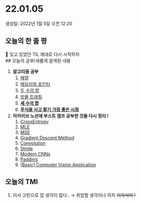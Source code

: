 # 22.01.05

생성일: 2022년 1월 5일 오전 12:20

## 오늘의 한 줄 평

<aside>
📌 잊고 있었던 TIL 제대로 다시 시작하자</aside>
## 오늘의 공부/새롭게 알게된 내용

1. **알고리즘 공부**
    1. [배열](https://www.notion.so/80565b83c3034ab9a99b24336257bc29)
    2. [메모리와 포인터](https://www.notion.so/856d05394e3e4b1caa46a492b277d537)
    3. [두 수의 합](https://www.notion.so/765f09ecf0ad41fa95a41155e41a69da)
    4. [빗물 트래핑](https://www.notion.so/7a6af5597441439785fb00154f41887a)
    5. **[세 수의 합](https://www.notion.so/fe687279246a4e51a6d47de1a3530cd3)**
    6. **[주식을 사고 팔기 가장 좋은 시점](https://www.notion.so/c5b82d713c354408961d0166226eb215)**
2. **아카이브 노션에 부스트 캠프 공부한 것들 다시 정리 !**
    1. [CrossEntropy](https://www.notion.so/CrossEntropy-3d9d8e1e2d0f43eeb73751217a36f2f8)
    2. [MLE](https://www.notion.so/MLE-Maximum-Likelihood-Estimation-e1bfa3aa47d74e5ab1b1169954408428)
    3. [MSE](https://www.notion.so/MSE-Mean-Squared-Error-51e442df67a44440acd6fd9234f7d6dc)
    4. [Gradient Descent Method](https://www.notion.so/Gradient-Descent-Method-af7e09c786fb4f8ea06a1a2d7caebffb)
    5. [Convolution](https://www.notion.so/Convolution-5e20410633e84fa3a1e75496478aaabb)
    6. [Stride](https://www.notion.so/Stride-bacafddf71814c65b4fc8e277bac702f)
    7. [Modern CNNs](https://www.notion.so/Modern-CNNs-a337d3f6430b4469bafa1c0182f1694f)
    8. [Padding](https://www.notion.so/Padding-3ebf10a9f09c4851bb7e9b313aef630c)
    9. [(Basic) Computer Vision Application](https://www.notion.so/Basic-Computer-Vision-Application-eb2e1393a69648199c02ca3ae5c95ed1)

## 오늘의 TMI

1. 이사 고민으로 잡 생각이 많다.. → 취업할 생각이나 하자 ~~이자식아 !~~
